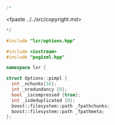 ```cpp
/*
````
<fpaste ../../src/copyright.md>
```cpp
*/

#include "lxr/options.hpp"

#include <iostream>
#include "pugixml.hpp"

namespace lxr {

struct Options::pimpl {
  int _nchunks{16};
  int _nredundancy {0};
  bool _iscompressed {true};
  int _isdeduplicated {0};
  boost::filesystem::path _fpathchunks;
  boost::filesystem::path _fpathmeta;
};


````
